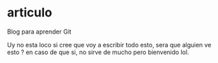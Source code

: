 # articulo
Blog para aprender Git

Uy  no esta loco si cree que voy a escribir todo esto, sera que alguien ve esto ? en caso de que si, no sirve de mucho pero bienvenido lol.
